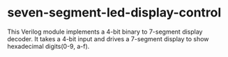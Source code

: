 # seven-segment-led-display-control
This Verilog module implements a 4-bit binary to 7-segment display decoder. It takes a 4-bit input and drives a 7-segment display to show hexadecimal digits(0-9, a-f).
